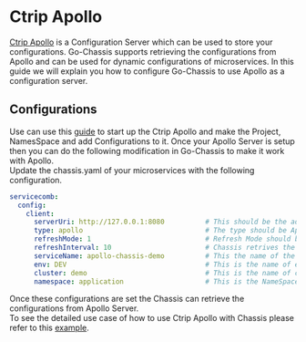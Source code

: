 # Ctrip Apollo
[Ctrip Apollo](https://github.com/ctripcorp/apollo) is a Configuration Server which can be used to store your configurations. Go-Chassis supports retrieving the configurations from Apollo and can be used for dynamic configurations of microservices. In this guide we will explain you how to configure Go-Chassis to use Apollo as a configuration server.

## Configurations
Use can use this [guide](https://github.com/ctripcorp/apollo/wiki) to start up the Ctrip Apollo and make the Project, NamesSpace and add Configurations to it. Once your Apollo Server is setup then you can do the following modification in Go-Chassis to make it work with Apollo.  
Update the chassis.yaml of your microservices with the following configuration.
```yaml
servicecomb:
  config:
    client:
      serverUri: http://127.0.0.1:8080          # This should be the address of your Apollo Server
      type: apollo                              # The type should be Apollo
      refreshMode: 1                            # Refresh Mode should be 1 so that Chassis-pulls the Configuration periodically
      refreshInterval: 10                       # Chassis retrives the configurations from Apollo at this interval
      serviceName: apollo-chassis-demo          # This the name of the project in Apollo Server
      env: DEV                                  # This is the name of environment to which configurations belong in Apollo
      cluster: demo                             # This is the name of cluster to which your Project belongs in Apollo
      namespace: application                    # This is the NameSpace to which your configurations belong in the project.
```
Once these configurations are set the Chassis can retrieve the configurations from Apollo Server.  
To see the detailed use case of how to use Ctrip Apollo with Chassis please refer to this [example](https://github.com/asifdxtreme/chassis-apollo-example).